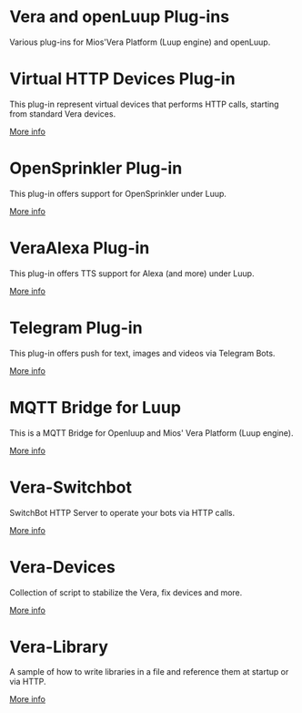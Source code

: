 # Vera and openLuup Plug-ins
Various plug-ins for Mios'Vera Platform (Luup engine) and openLuup.

# Virtual HTTP Devices Plug-in
This plug-in represent virtual devices that performs HTTP calls, starting from standard Vera devices.

[More info](https://github.com/dbochicchio/Vera-VirtualDevices/)

# OpenSprinkler Plug-in
This plug-in offers support for OpenSprinkler  under Luup.

[More info](https://github.com/dbochicchio/Vera-OpenSprinkler/)

# VeraAlexa Plug-in
This plug-in offers TTS support for Alexa (and more) under Luup.

[More info](https://github.com/dbochicchio/VeraAlexa/)

# Telegram Plug-in
This plug-in offers push for text, images and videos via Telegram Bots.

[More info](https://github.com/dbochicchio/vera-Telegram)

# MQTT Bridge for Luup
This is a MQTT Bridge for Openluup and Mios' Vera Platform (Luup engine).

[More info](https://github.com/dbochicchio/luup-mqtt)

# Vera-Switchbot
SwitchBot HTTP Server to operate your bots via HTTP calls.

[More info](Vera-Switchbot/)

# Vera-Devices
Collection of script to stabilize the Vera, fix devices and more.

[More info](Devices/)

# Vera-Library
A sample of how to write libraries in a file and reference them at startup or via HTTP.

[More info](Library/)